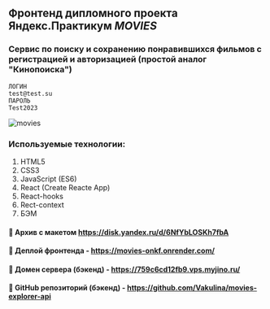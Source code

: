 ## Фронтенд дипломного проекта Яндекс.Практикум *MOVIES*

### Сервис по поиску и сохранению понравившихся фильмов с регистрацией и авторизацией (простой аналог "Кинопоиска")

```
ЛОГИН
test@test.su
ПАРОЛЬ
Test2023
```

![movies](https://github.com/Vakulina/movies-explorer-api/assets/80524794/da273458-e7ef-40c2-8514-37a8f4f6ad2b)

### Используемые технологии:
1. HTML5
2. CSS3
3. JavaScript (ES6)
4. React (Create Reacte App)
5. React-hooks
6. Rect-context
7. БЭМ

  
#### :link: Архив с макетом https://disk.yandex.ru/d/6NfYbLOSKh7fbA 
#### :link: Деплой фронтенда - https://movies-onkf.onrender.com/
#### :link: Домен сервера (бэкенд) - https://759c6cd12fb9.vps.myjino.ru/
#### :link: GitHub репозиторий (бэкенд) - https://github.com/Vakulina/movies-explorer-api

